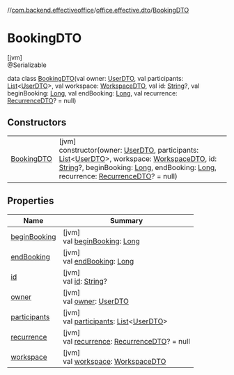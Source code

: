 //[com.backend.effectiveoffice](../../../index.md)/[office.effective.dto](../index.md)/[BookingDTO](index.md)

# BookingDTO

[jvm]\
@Serializable

data class [BookingDTO](index.md)(val owner: [UserDTO](../-user-d-t-o/index.md), val participants: [List](https://kotlinlang.org/api/latest/jvm/stdlib/kotlin.collections/-list/index.html)&lt;[UserDTO](../-user-d-t-o/index.md)&gt;, val workspace: [WorkspaceDTO](../-workspace-d-t-o/index.md), val id: [String](https://kotlinlang.org/api/latest/jvm/stdlib/kotlin/-string/index.html)?, val beginBooking: [Long](https://kotlinlang.org/api/latest/jvm/stdlib/kotlin/-long/index.html), val endBooking: [Long](https://kotlinlang.org/api/latest/jvm/stdlib/kotlin/-long/index.html), val recurrence: [RecurrenceDTO](../../model/-recurrence-d-t-o/index.md)? = null)

## Constructors

| | |
|---|---|
| [BookingDTO](-booking-d-t-o.md) | [jvm]<br>constructor(owner: [UserDTO](../-user-d-t-o/index.md), participants: [List](https://kotlinlang.org/api/latest/jvm/stdlib/kotlin.collections/-list/index.html)&lt;[UserDTO](../-user-d-t-o/index.md)&gt;, workspace: [WorkspaceDTO](../-workspace-d-t-o/index.md), id: [String](https://kotlinlang.org/api/latest/jvm/stdlib/kotlin/-string/index.html)?, beginBooking: [Long](https://kotlinlang.org/api/latest/jvm/stdlib/kotlin/-long/index.html), endBooking: [Long](https://kotlinlang.org/api/latest/jvm/stdlib/kotlin/-long/index.html), recurrence: [RecurrenceDTO](../../model/-recurrence-d-t-o/index.md)? = null) |

## Properties

| Name | Summary |
|---|---|
| [beginBooking](begin-booking.md) | [jvm]<br>val [beginBooking](begin-booking.md): [Long](https://kotlinlang.org/api/latest/jvm/stdlib/kotlin/-long/index.html) |
| [endBooking](end-booking.md) | [jvm]<br>val [endBooking](end-booking.md): [Long](https://kotlinlang.org/api/latest/jvm/stdlib/kotlin/-long/index.html) |
| [id](id.md) | [jvm]<br>val [id](id.md): [String](https://kotlinlang.org/api/latest/jvm/stdlib/kotlin/-string/index.html)? |
| [owner](owner.md) | [jvm]<br>val [owner](owner.md): [UserDTO](../-user-d-t-o/index.md) |
| [participants](participants.md) | [jvm]<br>val [participants](participants.md): [List](https://kotlinlang.org/api/latest/jvm/stdlib/kotlin.collections/-list/index.html)&lt;[UserDTO](../-user-d-t-o/index.md)&gt; |
| [recurrence](recurrence.md) | [jvm]<br>val [recurrence](recurrence.md): [RecurrenceDTO](../../model/-recurrence-d-t-o/index.md)? = null |
| [workspace](workspace.md) | [jvm]<br>val [workspace](workspace.md): [WorkspaceDTO](../-workspace-d-t-o/index.md) |
